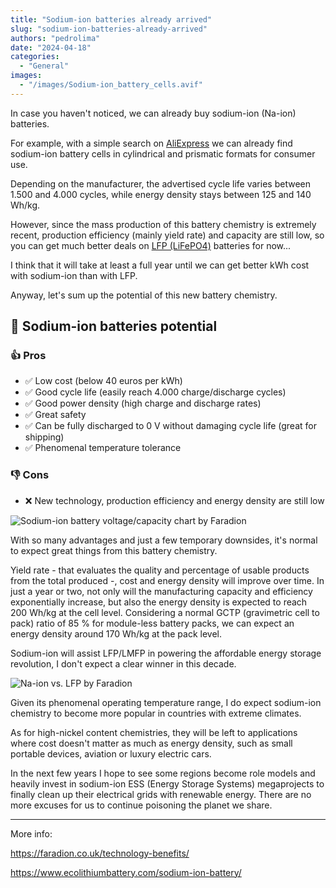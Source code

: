```yaml
---
title: "Sodium-ion batteries already arrived"
slug: "sodium-ion-batteries-already-arrived"
authors: "pedrolima"
date: "2024-04-18"
categories:
  - "General"
images:
  - "/images/Sodium-ion_battery_cells.avif"
---
```


In case you haven't noticed, we can already buy sodium-ion (Na-ion) batteries.

For example, with a simple search on <a href="/sodium-ion" target="_blank">AliExpress</a> we can already find sodium-ion battery cells in cylindrical and prismatic formats for consumer use.

Depending on the manufacturer, the advertised cycle life varies between 1.500 and 4.000 cycles, while energy density stays between 125 and 140 Wh/kg.

However, since the mass production of this battery chemistry is extremely recent, production efficiency (mainly yield rate) and capacity are still low, so you can get much better deals on <a href="/lfp" target="_blank">LFP (LiFePO4)</a> batteries for now...

I think that it will take at least a full year until we can get better kWh cost with sodium-ion than with LFP.

Anyway, let's sum up the potential of this new battery chemistry.

## 🔋 Sodium-ion batteries potential

### 👍 Pros

- ✅ Low cost (below 40 euros per kWh)
- ✅ Good cycle life (easily reach 4.000 charge/discharge cycles)
- ✅ Good power density (high charge and discharge rates)
- ✅ Great safety
- ✅ Can be fully discharged to 0 V without damaging cycle life (great for shipping)
- ✅ Phenomenal temperature tolerance

### 👎 Cons

- ❌ New technology, production efficiency and energy density are still low

![Sodium-ion battery voltage/capacity chart by Faradion](/images/Sodium-ion_battery_voltage-capacity_chart_by_Faradion.avif "Sodium-ion battery voltage/capacity chart by Faradion")

With so many advantages and just a few temporary downsides, it's normal to expect great things from this battery chemistry.

Yield rate - that evaluates the quality and percentage of usable products from the total produced -, cost and energy density will improve over time. In just a year or two, not only will the manufacturing capacity and efficiency exponentially increase, but also the energy density is expected to reach 200 Wh/kg at the cell level. Considering a normal GCTP (gravimetric cell to pack) ratio of 85 % for module-less battery packs, we can expect an energy density around 170 Wh/kg at the pack level.

Sodium-ion will assist LFP/LMFP in powering the affordable energy storage revolution, I don't expect a clear winner in this decade.

![Na-ion vs. LFP by Faradion](/images/Na-ion_vs_LFP_by_Faradion.avif "Na-ion vs. LFP by Faradion")

Given its phenomenal operating temperature range, I do expect sodium-ion chemistry to become more popular in countries with extreme climates.

As for high-nickel content chemistries, they will be left to applications where cost doesn't matter as much as energy density, such as small portable devices, aviation or luxury electric cars.

In the next few years I hope to see some regions become role models and heavily invest in sodium-ion ESS (Energy Storage Systems) megaprojects to finally clean up their electrical grids with renewable energy. There are no more excuses for us to continue poisoning the planet we share.

---

More info:

https://faradion.co.uk/technology-benefits/

https://www.ecolithiumbattery.com/sodium-ion-battery/